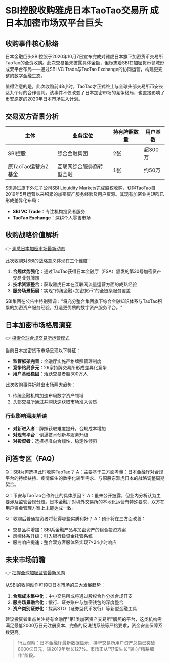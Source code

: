 # SBI控股收购雅虎日本TaoTao交易所 成日本加密市场双平台巨头

## 收购事件核心脉络

日本金融巨头SBI控股于2020年10月7日宣布完成对雅虎日本旗下加密货币交易所TaoTao的全资收购。此次交易虽未披露具体金额，但标志着SBI在加密货币领域形成双平台布局——通过SBI VC Trade与TaoTao Exchange的协同运营，构建更完整的数字金融生态。

值得注意的是，此次收购前48小时，TaoTao才正式终止与全球头部交易所币安长达九个月的合作谈判。该事件不仅改变了日本加密市场的竞争格局，也直接影响了币安原定的2020年日本市场进入计划。

## 交易双方背景分析

| 主体                | 业务定位                  | 持有牌照数量 | 用户基数   |
|---------------------|-------------------------|------------|----------|
| SBI控股             | 综合金融集团             | 2张        | 超300万  |
| 原TaoTao运营方Z基金  | 互联网综合服务商转型金融  | 1张        | 约50万   |

SBI通过旗下外汇子公司SBI Liquidity Markets完成股权收购，获得TaoTao自2019年5月运营以来积累的加密资产服务经验及用户资源。其现有加密业务矩阵已形成差异化布局：
- **SBI VC Trade**：专注机构投资者服务
- **TaoTao Exchange**：深耕个人零售市场

## 收购战略价值解析

👉 [洞悉日本加密市场最新动态](https://bit.ly/okx_welcome)

此次收购对SBI的战略意义体现在三个维度：
1. **合规优势强化**：通过TaoTao获得日本金融厅（FSA）颁发的第30号加密资产交易业务牌照
2. **技术资源整合**：获取雅虎日本在互联网流量运营方面的成熟经验
3. **服务场景拓展**：实现"传统金融+加密货币"的全链条服务覆盖

SBI集团在公告中特别强调："将充分整合集团旗下综合金融知识体系与TaoTao积累的加密资产服务经验，打造更优质的数字资产服务平台。"

## 日本加密市场格局演变

👉 [探索全球合规交易所运营模式](https://bit.ly/okx_welcome)

当前日本加密货币市场呈现以下特征：
- **监管框架完善**：金融厅实施严格牌照管理制度
- **竞争格局多元**：26家持牌交易所形成差异化竞争
- **用户基础稳固**：活跃交易者超300万人

此次收购事件折射出市场两大趋势：
1. 传统金融机构加速布局数字资产领域
2. 头部交易所通过并购快速获取市场准入资质

### 行业影响深度解读
- **对新进入者**：牌照获取难度提升，合规成本增加
- **对现有平台**：倒逼技术创新与服务升级
- **对投资者**：选择标准向合规性、稳定性倾斜

## 问答专区（FAQ）

Q：SBI为何选择此时收购TaoTao？
A：主要基于三方面考量：日本金融厅对合规平台的持续扶持、疫情催生的数字化转型需求、与原股东雅虎日本的战略调整周期契合。

Q：币安与TaoTao合作终止的具体原因？
A：虽未公开披露，但业内分析认为主要涉及监管合规分歧。日本金融厅对境外交易所的本地化运营有特殊要求，双方在用户资金管理方案上未能达成一致。

Q：收购后普通投资者将获得哪些实质利好？
A：预计将在三方面改善：
- 交易品种增加：SBI系金融产品与加密资产的组合投资方案
- 风控体系升级：引入银行级资金托管系统
- 服务响应提速：整合双方客服体系实现7×24小时响应

## 未来市场前瞻

👉 [把握全球加密监管最新风向](https://bit.ly/okx_welcome)

从SBI的收购动作可预见日本市场的三大发展趋势：
1. **合规成本集中化**：中小交易所或将通过股权合作分摊合规开支
2. **服务场景融合化**：银行、证券账户与加密钱包的深度整合
3. **资产类别证券化**：探索STO（证券型代币发行）等新型金融工具

建议投资者重点关注持有金融厅"第1类加密资产交易所"牌照的平台，这类机构需满足最低2000万日元注册资本、完备的反洗钱系统等严格要求，资金安全保障系数更高。

> 行业观察：日本金融厅最新数据显示，持牌交易所用户资产总额已突破8000亿日元，较2019年增长127%。市场正从"野蛮生长"转向"精耕细作"阶段。
